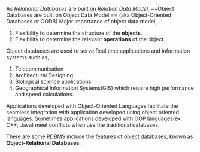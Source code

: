 As *Relational Databases* are built on *Relation Data Model*, ==Object Databases are built on Object Data Model.== (aka Object-Oriented Databases or OODB)
Major importance of object data model,
1. Flexibility to determine the structure of the **objects**.
2. Flexibility to determine the relevant **operations** of the object. 

Object databases are used to serve Real time applications and information systems such as,
1. Telecommunication 
2. Architectural Designing
3. Biological science applications
4. Geographical Information Systems(GIS) 
which require high performance and speed calculations.

Applications developed with Object-Oriented Languages facilitate the seamless integration with application developed using object oriented languages. 
	Sometimes applications developed with OOP languages(ex: C++, Java) meet conflicts when use the traditional databases. 

There are some RDBMS include the features of object databases, known as **Object-Relational Databases**.

